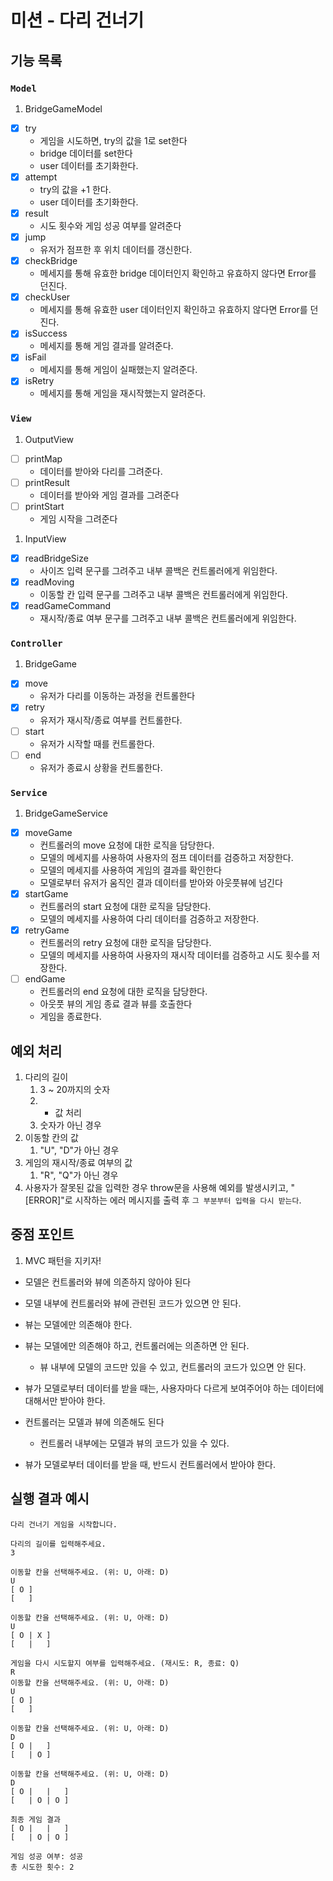 # 미션 - 다리 건너기

## 기능 목록

### `Model`

1. BridgeGameModel

- [x] try
  - 게임을 시도하면, try의 값을 1로 set한다
  - bridge 데이터를 set한다
  - user 데이터를 초기화한다.
- [x] attempt
  - try의 값을 +1 한다.
  - user 데이터를 초기화한다.
- [x] result
  - 시도 횟수와 게임 성공 여부를 알려준다
- [x] jump
  - 유저가 점프한 후 위치 데이터를 갱신한다.
- [x] checkBridge
  - 메세지를 통해 유효한 bridge 데이터인지 확인하고 유효하지 않다면 Error를 던진다.
- [x] checkUser
  - 메세지를 통해 유효한 user 데이터인지 확인하고 유효하지 않다면 Error를 던진다.
- [x] isSuccess
  - 메세지를 통해 게임 결과를 알려준다.
- [x] isFail
  - 메세지를 통해 게임이 실패했는지 알려준다.
- [x] isRetry
  - 메세지를 통해 게임을 재시작했는지 알려준다.

### `View`

1. OutputView

- [ ] printMap
  - 데이터를 받아와 다리를 그려준다.
- [ ] printResult
  - 데이터를 받아와 게임 결과를 그려준다
- [ ] printStart
  - 게임 시작을 그려준다

1. InputView

- [x] readBridgeSize
  - 사이즈 입력 문구를 그려주고 내부 콜백은 컨트롤러에게 위임한다.
- [x] readMoving
  - 이동할 칸 입력 문구를 그려주고 내부 콜백은 컨트롤러에게 위임한다.
- [x] readGameCommand
  - 재시작/종료 여부 문구를 그려주고 내부 콜백은 컨트롤러에게 위임한다.

### `Controller`

1. BridgeGame

- [x] move
  - 유저가 다리를 이동하는 과정을 컨트롤한다
- [x] retry
  - 유저가 재시작/종료 여부를 컨트롤한다.
- [ ] start
  - 유저가 시작할 때를 컨트롤한다.
- [ ] end
  - 유저가 종료시 상황을 컨트롤한다.

### `Service`

1. BridgeGameService

- [x] moveGame
  - 컨트롤러의 move 요청에 대한 로직을 담당한다.
  - 모델의 메세지를 사용하여 사용자의 점프 데이터를 검증하고 저장한다.
  - 모델의 메세지를 사용하여 게임의 결과를 확인한다
  - 모델로부터 유저가 움직인 결과 데이터를 받아와 아웃풋뷰에 넘긴다
- [x] startGame
  - 컨트롤러의 start 요청에 대한 로직을 담당한다.
  - 모델의 메세지를 사용하여 다리 데이터를 검증하고 저장한다.
- [x] retryGame
  - 컨트롤러의 retry 요청에 대한 로직을 담당한다.
  - 모델의 메세지를 사용하여 사용자의 재시작 데이터를 검증하고 시도 횟수를 저장한다.
- [ ] endGame
  - 컨트롤러의 end 요청에 대한 로직을 담당한다.
  - 아웃풋 뷰의 게임 종료 결과 뷰를 호출한다
  - 게임을 종료한다.

## 예외 처리

1. 다리의 길이
   1. 3 ~ 20까지의 숫자
   2. - 값 처리
   3. 숫자가 아닌 경우
2. 이동할 칸의 값
   1. "U", "D"가 아닌 경우
3. 게임의 재시작/종료 여부의 값
   1. "R", "Q"가 아닌 경우
4. 사용자가 잘못된 값을 입력한 경우 throw문을 사용해 예외를 발생시키고, "[ERROR]"로 시작하는 에러 메시지를 출력 후 `그 부분부터 입력을 다시 받는다`.

## 중점 포인트

1. MVC 패턴을 지키자!

- 모델은 컨트롤러와 뷰에 의존하지 않아야 된다

- 모델 내부에 컨트롤러와 뷰에 관련된 코드가 있으면 안 된다.

- 뷰는 모델에만 의존해야 한다.

- 뷰는 모델에만 의존해야 하고, 컨트롤러에는 의존하면 안 된다.

  - 뷰 내부에 모델의 코드만 있을 수 있고, 컨트롤러의 코드가 있으면 안 된다.

- 뷰가 모델로부터 데이터를 받을 때는, 사용자마다 다르게 보여주어야 하는 데이터에 대해서만 받아야 한다.

- 컨트롤러는 모델과 뷰에 의존해도 된다

  - 컨트롤러 내부에는 모델과 뷰의 코드가 있을 수 있다.

- 뷰가 모델로부터 데이터를 받을 때, 반드시 컨트롤러에서 받아야 한다.

## 실행 결과 예시

```shell
다리 건너기 게임을 시작합니다.

다리의 길이를 입력해주세요.
3

이동할 칸을 선택해주세요. (위: U, 아래: D)
U
[ O ]
[   ]

이동할 칸을 선택해주세요. (위: U, 아래: D)
U
[ O | X ]
[   |   ]

게임을 다시 시도할지 여부를 입력해주세요. (재시도: R, 종료: Q)
R
이동할 칸을 선택해주세요. (위: U, 아래: D)
U
[ O ]
[   ]

이동할 칸을 선택해주세요. (위: U, 아래: D)
D
[ O |   ]
[   | O ]

이동할 칸을 선택해주세요. (위: U, 아래: D)
D
[ O |   |   ]
[   | O | O ]

최종 게임 결과
[ O |   |   ]
[   | O | O ]

게임 성공 여부: 성공
총 시도한 횟수: 2
```
